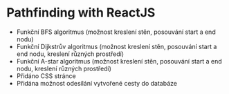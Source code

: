 # Pathfinding with ReactJS #
* Funkční BFS algoritmus (možnost kreslení stěn, posouvání start a end nodu)
* Funkční Dijkstrův algoritmus (možnost kreslení stěn, posouvání start a end nodu, kreslení různých prostředí)
* Funkční A-star algoritmus (možnost kreslení stěn, posouvání start a end nodu, kreslení různých prostředí)
* Přidáno CSS stránce
* Přidána možnost odesílání vytvořené cesty do databáze